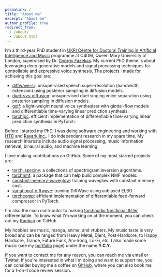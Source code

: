```yaml
---
permalink: /
title: "About me"
excerpt: "About me"
author_profile: true
redirect_from: 
  - /about/
  - /about.html
---
```


I’m a third-year PhD student in [UKRI Centre for Doctoral Training in Artificial Intelligence and Music](https://www.aim.qmul.ac.uk/) programme at C4DM, Queen Mary University of London, supervised by Dr. [György Fazekas](http://www.eecs.qmul.ac.uk/~gyorgyf/).
My current PhD theme is about leveraging deep generative models and signal processing techniques for controllable and expressive voice synthesis.
The projects I made for achieving this goal are:

- [diffwave-sr](https://iamycy.github.io/diffwave-sr/): unsupervised speech super-resolution (bandwidth extension) using posterior sampling in diffusion models.
- [duet-svs-diffusion](https://github.com/iamycy/duet-svs-diffusion): unsupervised duet singing voice separation using posterior sampling in diffusion models.
- [golf](https://iamycy.github.io/golf2-demo/): a light-weight neural voice synthesiser with glottal-flow models and differentiable time-varying linear prediction synthesis.
- [torchlpc](https://github.com/DiffAPF/torchlpc): efficient implementation of differentiable time-varying linear prediction synthesis in PyTorch.

Before I started my PhD, I was doing software engineering and working with [HTC](https://www.htc.com/) and [Rayark Inc.](https://www.rayark.com/).
I do independent research in my spare time.
My research interests include audio signal processing, music information retrieval, binaural audio, and machine learning.

I love making contributions on GitHub. Some of my most starred projects are:

- [torch_specinv](https://spectrogram-inversion.readthedocs.io/): a collections of spectrogram inversion algorithms.
- [torchnmf](https://pytorch-nmf.readthedocs.io/): a package that can help build complex NMF models.
- [constant-memory-waveglow](https://zenodo.org/record/4353123): training waveglow with constant memory cost.
- [variational-diffwave](https://github.com/yoyolicoris/variational-diffwave): training DiffWave using unbiased ELBO.
- [torchcomp](https://github.com/DiffAPF/torchcomp): efficient implementation of differentiable feed-forward compressor in PyTorch.

I'm also the main contributor to making [torchaudio.functional.lfilter](https://pytorch.org/audio/stable/functional.html#lfilter) differentiable.
To know what I'm working on at the moment, you can check out my [Kanban](https://github.com/users/yoyolicoris/projects/3/) on GitHub.

My hobbies are music, manga, anime, and vtubers. My music taste is very broad and can be ranged from Heavy Metal, Djent, Post-Hardcore, to Happy Hardcore, Trance, Future Funk, Ani-Song, Lo-Fi, etc. I also made some music (see my [portfolio](/music/) page) under the name **Y.C.Y**.


If you want to contact me for any reason, you can reach me via email or Twitter.
If you're interested in what I'm doing and want to support me, you can consider buying me a coffee on [GitHub](https://github.com/sponsors/yoyolicoris), where you can also book me for a 1-on-1 code review session.




